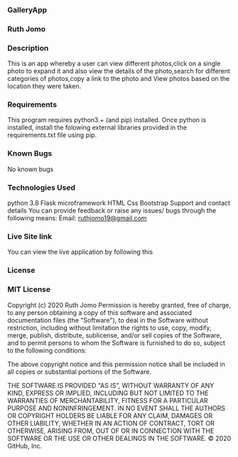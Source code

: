 ### GalleryApp
### Ruth Jomo
### Description
This is an app whereby a user can view different photos,click on a single photo to expand it and also view the details of the photo,search for different categories of photos,copy a link to the photo and View photos based on the location they were taken.

### Requirements
This program requires python3.+ (and pip) installed. Once python is installed, install the folowing external libraries provided in the requirements.txt file using pip.

### Known Bugs
No known bugs

### Technologies Used
python 3.8 Flask microframework HTML Css Bootstrap Support and contact details You can provide feedback or raise any issues/ bugs through the following means: Email: ruthjomo19@gmail.com

### Live Site link
You can view the live application by following this 

### License
### MIT License

Copyright (c) 2020 Ruth Jomo
Permission is hereby granted, free of charge, to any person obtaining a copy of this software and associated documentation files (the "Software"), to deal in the Software without restriction, including without limitation the rights to use, copy, modify, merge, publish, distribute, sublicense, and/or sell copies of the Software, and to permit persons to whom the Software is furnished to do so, subject to the following conditions:

The above copyright notice and this permission notice shall be included in all copies or substantial portions of the Software.

THE SOFTWARE IS PROVIDED "AS IS", WITHOUT WARRANTY OF ANY KIND, EXPRESS OR IMPLIED, INCLUDING BUT NOT LIMITED TO THE WARRANTIES OF MERCHANTABILITY, FITNESS FOR A PARTICULAR PURPOSE AND NONINFRINGEMENT. IN NO EVENT SHALL THE AUTHORS OR COPYRIGHT HOLDERS BE LIABLE FOR ANY CLAIM, DAMAGES OR OTHER LIABILITY, WHETHER IN AN ACTION OF CONTRACT, TORT OR OTHERWISE, ARISING FROM, OUT OF OR IN CONNECTION WITH THE SOFTWARE OR THE USE OR OTHER DEALINGS IN THE SOFTWARE. © 2020 GitHub, Inc.